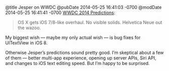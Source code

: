 @title Jesper on WWDC
@pubDate 2014-05-25 16:41:03 -0700
@modDate 2014-05-25 16:41:41 -0700
<a href="http://waffle.wootest.net/2014/05/26/wwdc-2014-predictions/">WWDC 2014 Predictions</a>:

>OS X gets iOS 7/8-like overhaul. No visible solids. Helvetica Neue out the wazoo.

My biggest wish — maybe my only actual wish — is bug fixes for UITextView in iOS 8.

Otherwise Jesper’s predictions sound pretty good. I’m skeptical about a few of them — better multi-app experience, opening up server APIs, Siri API, and changes to iOS text editing speed. But I’m happy to be surprised.
